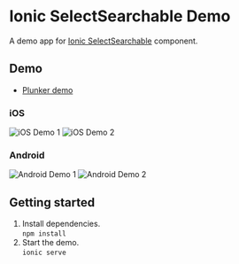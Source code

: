 # Ionic SelectSearchable Demo
A demo app for [Ionic SelectSearchable](https://github.com/eakoriakin/ionic-select-searchable) component.

## Demo
* [Plunker demo](http://plnkr.co/edit/YzCBKS?p=preview)

### iOS
![iOS Demo 1](https://raw.githubusercontent.com/eakoriakin/ionic-select-searchable/master/demo/ios-1.png)
![iOS Demo 2](https://raw.githubusercontent.com/eakoriakin/ionic-select-searchable/master/demo/ios-2.png)

### Android
![Android Demo 1](https://raw.githubusercontent.com/eakoriakin/ionic-select-searchable/master/demo/android-1.png)
![Android Demo 2](https://raw.githubusercontent.com/eakoriakin/ionic-select-searchable/master/demo/android-2.png)

## Getting started
1. Install dependencies.  
`npm install`  
2. Start the demo.  
`ionic serve`  

